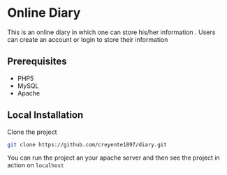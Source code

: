 # Online Diary

This is an online diary in which one can store his/her information . Users can create an account or login to store their information

## Prerequisites

* PHP5
* MySQL
* Apache

## Local Installation

Clone the project

```sh
git clone https://github.com/creyente1897/diary.git
```

You can run the project an your apache server and then see the project in action on `localhost`
